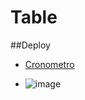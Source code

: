 # Table

##Deploy

- [Cronometro](https://edgardoplata.github.io/Table/)

- ![image](https://github.com/edgardoPlata/Table/assets/110790324/2a201f15-3481-4303-9efb-fab6524c406c)


